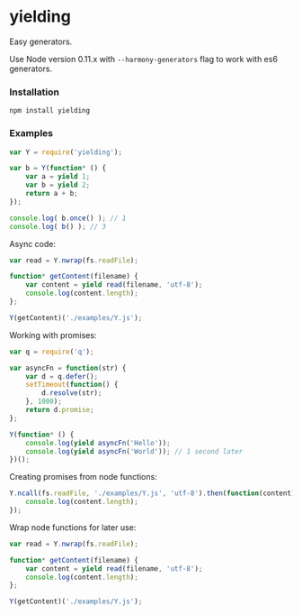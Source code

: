 yielding
========
Easy generators.

Use Node version 0.11.x with `--harmony-generators` flag to work with es6 generators.
### Installation
```
npm install yielding
```
### Examples
```js
var Y = require('yielding');

var b = Y(function* () {
    var a = yield 1;
    var b = yield 2;
    return a + b;
});

console.log( b.once() ); // 1
console.log( b() ); // 3
```
Async code:
```js
var read = Y.nwrap(fs.readFile);

function* getContent(filename) {
    var content = yield read(filename, 'utf-8');
    console.log(content.length);
};

Y(getContent)('./examples/Y.js');
```
Working with promises:
```js
var q = require('q');

var asyncFn = function(str) {
    var d = q.defer();
    setTimeout(function() {
        d.resolve(str);
    }, 1000);
    return d.promise;
};

Y(function* () {
    console.log(yield asyncFn('Hello'));
    console.log(yield asyncFn('World')); // 1 second later
})();
```
Creating promises from node functions:
```js
Y.ncall(fs.readFile, './examples/Y.js', 'utf-8').then(function(content) {
    console.log(content.length);
});
```
Wrap node functions for later use:
```js
var read = Y.nwrap(fs.readFile);

function* getContent(filename) {
    var content = yield read(filename, 'utf-8');
    console.log(content.length);
};

Y(getContent)('./examples/Y.js');
```
